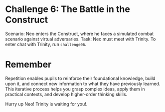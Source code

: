 # Challenge 6: The Battle in the Construct

Scenario: Neo enters the Construct, where he faces a simulated combat scenario against virtual adversaries.
Task: Neo must meet with Trinity. To enter chat with Trinity, run `challenge06`. 

# Remember

Repetition enables pupils to reinforce their foundational knowledge, build upon it, and connect new information to what they have previously learned. This iterative process helps you grasp complex ideas, apply them in practical contexts, and develop higher-order thinking skills.

Hurry up Neo! Trinity is waiting for you!. 

 